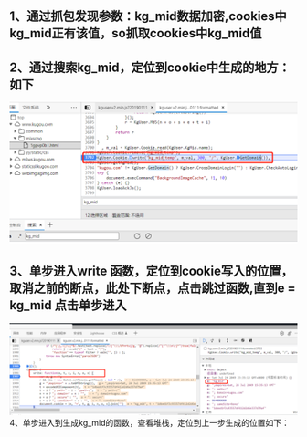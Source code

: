 1、通过抓包发现参数：kg_mid数据加密,cookies中kg_mid正有该值，so抓取cookies中kg_mid值
-
2、通过搜索kg_mid，定位到cookie中生成的地方：如下
-
 ![imag](https://github.com/fengxunzhe/crawler/blob/main/kugou/img/1.png)

3、单步进入write 函数，定位到cookie写入的位置，取消之前的断点，此处下断点，点击跳过函数,直到e = kg_mid 点击单步进入
-
 ![imag](https://github.com/fengxunzhe/crawler/blob/main/kugou/img/2.png)
4、单步进入到生成kg_mid的函数，查看堆栈，定位到上一步生成的位置如下：

